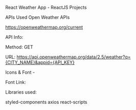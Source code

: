 React Weather App - ReactJS Projects 

APIs Used
Open Weather APIs

https://openweathermap.org/current

API Info:

Method: GET

URL: https://api.openweathermap.org/data/2.5/weather?q={CITY_NAME}&appid={API_KEY}

Icons & Font -

Font Link: <link href="https://fonts.googleapis.com/css2?family=Montserrat:wght@400;500;600&display=swap" rel="stylesheet">

Libraries used:

styled-components
axios
react-scripts
